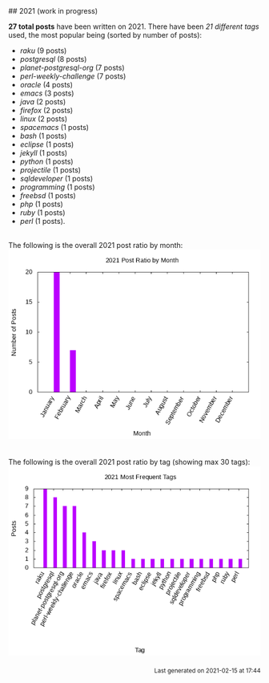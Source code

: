 <a name="2021" />
## 2021 (work in progress)

**27 total posts** have been written on 2021.
There have been *21 different tags* used, the most
popular being (sorted by number of posts):
 
- *raku* (9 posts)  
- *postgresql* (8 posts)  
- *planet-postgresql-org* (7 posts)  
- *perl-weekly-challenge* (7 posts)  
- *oracle* (4 posts)  
- *emacs* (3 posts)  
- *java* (2 posts)  
- *firefox* (2 posts)  
- *linux* (2 posts)  
- *spacemacs* (1 posts)  
- *bash* (1 posts)  
- *eclipse* (1 posts)  
- *jekyll* (1 posts)  
- *python* (1 posts)  
- *projectile* (1 posts)  
- *sqldeveloper* (1 posts)  
- *programming* (1 posts)  
- *freebsd* (1 posts)  
- *php* (1 posts)  
- *ruby* (1 posts)  
- *perl* (1 posts).<br/>
<br/>
The following is the overall 2021 post ratio by month:
<br/>
    <center>
      <img src="/images/stats/2021-months.png" alt="2021 post ratio per month" />
    </center>
<br/>

<br/>
The following is the overall 2021 post ratio by tag (showing max 30 tags):
<br/>
  <center>
    <img src="/images/stats/2021-tags.png" alt="2021 post ratio per tag" />
  </center>
<br/>

<div align="right">
<small>
Last generated on 2021-02-15 at 17:44
</small>
</div>

<br/>
